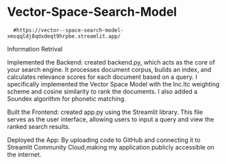 # Vector-Space-Search-Model
      #https://vector--space-search-model-xmsqqldj8qdxdeqt9hrpbe.streamlit.app/
Information Retrival

Implemented the Backend: created backend.py, which acts as the core of your search engine. It processes document corpus, builds an index, and calculates relevance scores for each document based on a query. I specifically implemented the Vector Space Model with the lnc.ltc weighting scheme and cosine similarity to rank the documents. I also added a Soundex algorithm for phonetic matching.

Built the Frontend: created app.py using the Streamlit library. This file serves as the user interface, allowing users to input a query and view the ranked search results.

Deployed the App: By uploading code to GitHub and connecting it to Streamlit Community Cloud,making my application publicly accessible on the internet.
